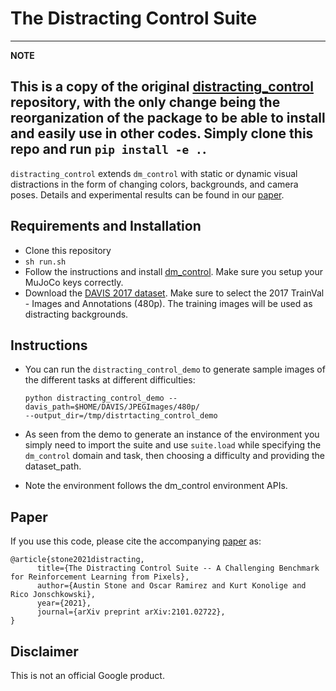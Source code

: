 # The Distracting Control Suite

---
**NOTE**

This is a copy of the original [distracting_control](https://github.com/google-research/google-research/tree/master/distracting_control) 
repository, with the only change being the reorganization of the package to be able to install and easily use in other codes. 
Simply clone this repo and run `pip install -e .`.
---

`distracting_control` extends `dm_control` with static or dynamic visual
distractions in the form of changing colors, backgrounds, and camera poses. 
Details and experimental results can be found in our
[paper](https://arxiv.org/pdf/2101.02722.pdf).

## Requirements and Installation

* Clone this repository
* `sh run.sh`
* Follow the instructions and install
[dm_control](https://github.com/deepmind/dm_control#requirements-and-installation). Make sure you setup your MuJoCo keys correctly.
* Download the [DAVIS 2017
  dataset](https://davischallenge.org/davis2017/code.html). Make sure to select the 2017 TrainVal - Images and Annotations (480p). The training images will be used as distracting backgrounds.

## Instructions

* You can run the `distracting_control_demo` to generate sample images of the
  different tasks at different difficulties:

  ```
  python distracting_control_demo --davis_path=$HOME/DAVIS/JPEGImages/480p/
  --output_dir=/tmp/distrtacting_control_demo
  ```
* As seen from the demo to generate an instance of the environment you simply
  need to import the suite and use `suite.load` while specifying the
  `dm_control` domain and task, then choosing a difficulty and providing the
  dataset_path.

* Note the environment follows the dm_control environment APIs.

## Paper

If you use this code, please cite the accompanying [paper](https://arxiv.org/pdf/2101.02722.pdf) as:

```
@article{stone2021distracting,
      title={The Distracting Control Suite -- A Challenging Benchmark for Reinforcement Learning from Pixels}, 
      author={Austin Stone and Oscar Ramirez and Kurt Konolige and Rico Jonschkowski},
      year={2021},
      journal={arXiv preprint arXiv:2101.02722},
}
```

## Disclaimer

This is not an official Google product.

